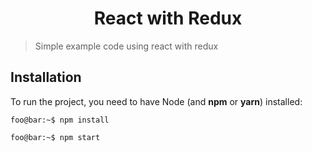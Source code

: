 <h1 align="center">React with Redux</h1>

> Simple example code using react with redux

## Installation

To run the project, you need to have Node (and **npm** or **yarn**) installed:

```console
foo@bar:~$ npm install
```

```console
foo@bar:~$ npm start
```
